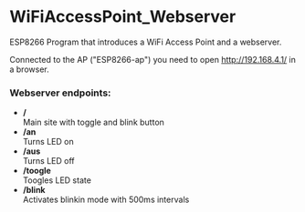 # WiFiAccessPoint_Webserver
ESP8266 Program that introduces a WiFi Access Point and a webserver.

Connected to the AP ("ESP8266-ap") you need to open http://192.168.4.1/ in a browser.

### Webserver endpoints:
* __/__  
   Main site with toggle and blink button
* __/an__  
   Turns LED on
* __/aus__  
   Turns LED off
* __/toogle__  
   Toogles LED state
* __/blink__  
   Activates blinkin mode with 500ms intervals
